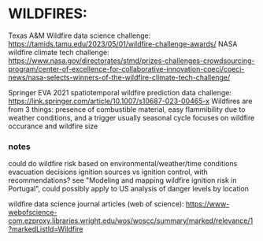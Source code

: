 # WILDFIRES:
Texas A&M Wildfire data science challenge: https://tamids.tamu.edu/2023/05/01/wildfire-challenge-awards/
NASA wildfire climate tech challenge: https://www.nasa.gov/directorates/stmd/prizes-challenges-crowdsourcing-program/center-of-excellence-for-collaborative-innovation-coeci/coeci-news/nasa-selects-winners-of-the-wildfire-climate-tech-challenge/

Springer EVA 2021 spatiotemporal wildfire prediction data challenge:
https://link.springer.com/article/10.1007/s10687-023-00465-x
Wildfires are from 3 things: presence of combustible material, easy flammibility due to weather conditions, and a trigger 
usually seasonal cycle
focuses on wildfire occurance and wildfire size

### notes
could do wildfire risk based on environmental/weather/time conditions
evacuation decisions
ignition sources vs ignition control, with recommendations? see "Modeling and mapping wildfire ignition risk in Portugal", could possibly apply to US 
analysis of danger levels by location

wildfire data science journal articles (web of science): https://www-webofscience-com.ezproxy.libraries.wright.edu/wos/woscc/summary/marked/relevance/1?markedListId=Wildfire 